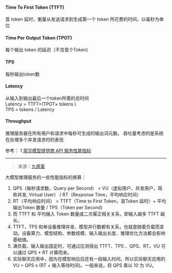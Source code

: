 #### Time To First Token (TTFT)
首 token 延时，衡量从发送请求到生成第一个 token 所花费的时间，以毫秒为单位

#### Time Per Output Token (TPOT)
每个输出 token 的延迟（不含首个Token)

#### TPS
每秒输出token数

#### Latency
从输入到输出最后一个token所需的总时间   
Latency = TTFT+(TPOT× tokens )   
TPS = tokens / Latency   

#### Throughput
推理服务器在所有用户和请求中每秒可生成的输出词元数。
吞吐量考虑的是系统在处理多个并发请求时的表现


参考：
1.[常见模型提供商 API 服务性能指标](https://llmbenchmark.liduos.com/)

---
> 来源：[九原客](https://x.com/9hills/status/1808770198763360283)    

大模型推理服务的一些性能指标的换算：
1. QPS（每秒请求数，Query per Second） = VU（虚拟用户、并发用户，简称并发, Virtual User） / RT（Response Time，平均响应时间）
2. RT（平均响应时间） = TTFT（Time to First Token，首Token 延时）+ 平均输出Token 数量 / TPS（Token per Second)
3. 而 TTFT 和 平均输入 Token 数量成二次幂正相关关系，即输入越多 TTFT 越长。
4. TTFT、TPS 和单设备推理并发、模型并行数都有关系，也就是随着负载而变动。设备算力、模型结构、参数规模、输入输出长度、推理优化方法都会影响基础值。
5. 满负载、输入输出固定时，可通过压测得出 TTFT、TPS 、QPS、RT。VU 可以通过 QPS * RT 计算而来。
6. 实际聊天应用中，因为在模型响应后还有一段输入时间，所以实际聊天应用的 VU = QPS x (RT + 输入等待时间)。一般来说，将 QPS 乘以 10 为 VU。
